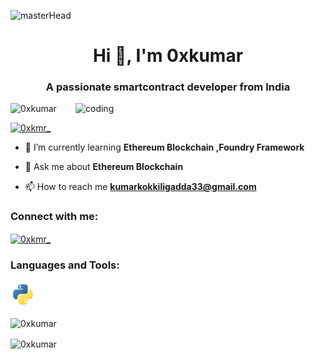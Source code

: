 ![masterHead](https://futurescot.com/wp-content/uploads/2021/07/shutterstock_1044058180-scaled.jpg)
<h1 align="center">Hi 👋, I'm 0xkumar</h1>
<h3 align="center">A passionate smartcontract developer from India</h3>
<img align="right" alt="coding" width="400" src="https://media.tenor.com/YNqsJbmb_yMAAAAd/coding.gif">

<p align="left"> <img src="https://komarev.com/ghpvc/?username=0xkumar&label=Profile%20views&color=0e75b6&style=flat" alt="0xkumar" /> </p>

<p align="left"> <a href="https://twitter.com/0xkmr_" target="blank"><img src="https://img.shields.io/twitter/follow/0xkmr_?logo=twitter&style=for-the-badge" alt="0xkmr_" /></a> </p>

- 🌱 I’m currently learning **Ethereum Blockchain ,Foundry Framework**

- 💬 Ask me about **Ethereum Blockchain**

- 📫 How to reach me **kumarkokkiligadda33@gmail.com**

<h3 align="left">Connect with me:</h3>
<p align="left">
<a href="https://twitter.com/0xkmr_" target="blank"><img align="center" src="https://raw.githubusercontent.com/rahuldkjain/github-profile-readme-generator/master/src/images/icons/Social/twitter.svg" alt="0xkmr_" height="30" width="40" /></a>
</p>

<h3 align="left">Languages and Tools:</h3>
<p align="left"> <a href="https://www.python.org" target="_blank" rel="noreferrer"> <img src="https://raw.githubusercontent.com/devicons/devicon/master/icons/python/python-original.svg" alt="python" width="40" height="40"/> </a> </p>

<p><img align="center" src="https://github-readme-stats.vercel.app/api/top-langs?username=0xkumar&show_icons=true&locale=en&layout=compact" alt="0xkumar" /></p>

<p><img align="center" src="https://github-readme-streak-stats.herokuapp.com/?user=0xkumar&" alt="0xkumar" /></p>

